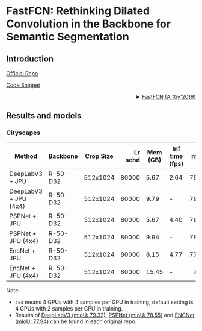 # FastFCN: Rethinking Dilated Convolution in the Backbone for Semantic Segmentation

## Introduction

<!-- [ALGORITHM] -->

<a href="https://github.com/wuhuikai/FastFCN">Official Repo</a>

<a href="https://github.com/open-mmlab/mmsegmentation/blob/v0.18.0/mmseg/models/necks/jpu.py#L12">Code Snippet</a>

<details>
<summary align="right"><a href="https://arxiv.org/abs/1903.11816">FastFCN (ArXiv'2019) </a></summary>

```latex
@article{wu2019fastfcn,
title={Fastfcn: Rethinking dilated convolution in the backbone for semantic segmentation},
author={Wu, Huikai and Zhang, Junge and Huang, Kaiqi and Liang, Kongming and Yu, Yizhou},
journal={arXiv preprint arXiv:1903.11816},
year={2019}
}
```

</details>

## Results and models

### Cityscapes

| Method    | Backbone  | Crop Size | Lr schd | Mem (GB) | Inf time (fps) |  mIoU | mIoU(ms+flip) | config                                                                                  | download                                                                                                                                                                                                                                                       |
| --------- | --------- | --------- | ------: | -------- | -------------- | ----: | ------------- | --------------------------------------------------------------------------------------- | -------------------------------------------------------------------------------------------------------------------------------------------------------------------------------------------------------------------------------------------------------------- |
| DeepLabV3 + JPU | R-50-D32 | 512x1024  | 80000 | 5.67 | 2.64 | 79.12 | 80.58 | [config](https://github.com/open-mmlab/mmsegmentation/blob/master/configs/fastfcn/fastfcn_r50-d32_jpu_aspp_512x1024_80k_cityscapes.py) | [model](https://download.openmmlab.com/mmsegmentation/v0.5/fastfcn/fastfcn_r50-d32_jpu_aspp_512x1024_80k_cityscapes/fastfcn_r50-d32_jpu_aspp_512x1024_80k_cityscapes_20210928_053722-5d1a2648.pth) &#124; [log](https://download.openmmlab.com/mmsegmentation/v0.5/fastfcn/fastfcn_r50-d32_jpu_aspp_512x1024_80k_cityscapes/fastfcn_r50-d32_jpu_aspp_512x1024_80k_cityscapes_20210928_053722.log.json)  |
| DeepLabV3 + JPU (4x4) | R-50-D32 | 512x1024  | 80000 | 9.79 | - | 79.52 | 80.91 | [config](https://github.com/open-mmlab/mmsegmentation/blob/master/configs/fastfcn/fastfcn_r50-d32_jpu_aspp_4x4_512x1024_80k_cityscapes.py) | [model](https://download.openmmlab.com/mmsegmentation/v0.5/fastfcn/fastfcn_r50-d32_jpu_aspp_4x4_512x1024_80k_cityscapes/fastfcn_r50-d32_jpu_aspp_4x4_512x1024_80k_cityscapes_20210924_214357-72220849.pth) &#124; [log](https://download.openmmlab.com/mmsegmentation/v0.5/fastfcn/fastfcn_r50-d32_jpu_aspp_4x4_512x1024_80k_cityscapes/fastfcn_r50-d32_jpu_aspp_4x4_512x1024_80k_cityscapes_20210924_214357.log.json) |
| PSPNet + JPU | R-50-D32   | 512x1024  |   80000 |  5.67       |  4.40             | 79.26 |   80.86       | [config](https://github.com/open-mmlab/mmsegmentation/blob/master/configs/fastfcn/fastfcn_r50-d32_jpu_psp_512x1024_80k_cityscapes.py)  |  [model](https://download.openmmlab.com/mmsegmentation/v0.5/fastfcn/fastfcn/fastfcn_r50-d32_jpu_psp_512x1024_80k_cityscapes/fastfcn_r50-d32_jpu_psp_512x1024_80k_cityscapes_20210928_053722-57749bed.pth) &#124; [log](https://download.openmmlab.com/mmsegmentation/v0.5/fastfcn/fastfcn_r50-d32_jpu_psp_512x1024_80k_cityscapes/fastfcn_r50-d32_jpu_psp_512x1024_80k_cityscapes_20210928_053722.log.json)       |
| PSPNet + JPU (4x4) | R-50-D32   | 512x1024  |   80000 |  9.94       |  -             | 78.76 |   80.03       | [config](https://github.com/open-mmlab/mmsegmentation/blob/master/configs/fastfcn/fastfcn_r50-d32_jpu_psp_4x4_512x1024_80k_cityscapes.py)   | [model](https://download.openmmlab.com/mmsegmentation/v0.5/fastfcn/fastfcn_r50-d32_jpu_psp_4x4_512x1024_80k_cityscapes/fastfcn_r50-d32_jpu_psp_4x4_512x1024_80k_cityscapes_20210925_061841-77e87b0a.pth) &#124; [log](https://download.openmmlab.com/mmsegmentation/v0.5/fastfcn/fastfcn_r50-d32_jpu_psp_4x4_512x1024_80k_cityscapes/fastfcn_r50-d32_jpu_psp_4x4_512x1024_80k_cityscapes_20210925_061841.log.json)         |
| EncNet + JPU | R-50-D32  | 512x1024  |   80000 | 8.15        |  4.77             | 77.97 |79.92          | [config](https://github.com/open-mmlab/mmsegmentation/blob/master/configs/fastfcn/fastfcn_r50-d32_jpu_enc_512x1024_80k_cityscapes.py)   | [model](https://download.openmmlab.com/mmsegmentation/v0.5/fastfcn/fastfcn_r50-d32_jpu_enc_512x1024_80k_cityscapes/fastfcn_r50-d32_jpu_enc_512x1024_80k_cityscapes_20210928_030036-78da5046.pth) &#124; [log](https://download.openmmlab.com/mmsegmentation/v0.5/fastfcn/fastfcn_r50-d32_jpu_enc_512x1024_80k_cityscapes/fastfcn_r50-d32_jpu_enc_512x1024_80k_cityscapes_20210928_030036.log.json)    |
| EncNet + JPU (4x4)| R-50-D32  | 512x1024  |   80000 | 15.45        | -              | 78.6 |         80.25 | [config](https://github.com/open-mmlab/mmsegmentation/blob/master/configs/fastfcn/fastfcn_r50-d32_jpu_enc_4x4_512x1024_80k_cityscapes.py)  | [model](https://download.openmmlab.com/mmsegmentation/v0.5/fastfcn/fastfcn_r50-d32_jpu_enc_4x4_512x1024_80k_cityscapes/fastfcn_r50-d32_jpu_enc_4x4_512x1024_80k_cityscapes_20210926_093217-e1eb6dbb.pth) &#124; [log](https://download.openmmlab.com/mmsegmentation/v0.5/fastfcn/fastfcn_r50-d32_jpu_enc_4x4_512x1024_80k_cityscapes/fastfcn_r50-d32_jpu_enc_4x4_512x1024_80k_cityscapes_20210926_093217.log.json)     |

Note:

- `4x4` means 4 GPUs with 4 samples per GPU in training, default setting is 4 GPUs with 2 samples per GPU in training.
- Results of [DeepLabV3 (mIoU: 79.32)](https://github.com/open-mmlab/mmsegmentation/blob/master/configs/deeplabv3), [PSPNet (mIoU: 78.55)](https://github.com/open-mmlab/mmsegmentation/blob/master/configs/pspnet) and [ENCNet (mIoU: 77.94)](https://github.com/open-mmlab/mmsegmentation/blob/master/configs/encnet) can be found in each original repo.
